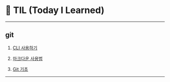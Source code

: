 # 🌱 TIL (Today I Learned)

---

## git

1. [CLI 사용하기](startcamp/CLI.md)

2. [마크다운 사용법](startcamp/markdown.md)
3. [Git 기초](startcamp/git.md)

---

